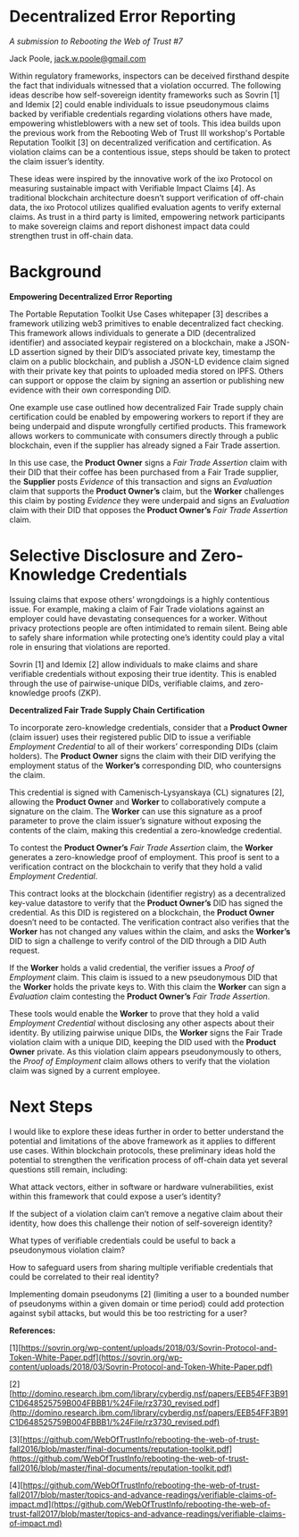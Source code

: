 # **Decentralized Error Reporting**

*A submission to Rebooting the Web of Trust #7*

Jack Poole, jack.w.poole@gmail.com 

Within regulatory frameworks, inspectors can be deceived firsthand despite the fact that individuals witnessed that a violation occurred. The following ideas describe how self-sovereign identity frameworks such as Sovrin [1] and Idemix [2] could enable individuals to issue pseudonymous claims backed by verifiable credentials regarding violations others have made, empowering whistleblowers with a new set of tools. This idea builds upon the previous work from the Rebooting Web of Trust III workshop's Portable Reputation Toolkit [3] on decentralized verification and certification.  As violation claims can be a contentious issue, steps should be taken to protect the claim issuer’s identity. 

These ideas were inspired by the innovative work of the ixo Protocol on measuring sustainable impact with Verifiable Impact Claims [4]. As traditional blockchain architecture doesn’t support verification of off-chain data, the ixo Protocol utilizes qualified evaluation agents to verify external claims. As trust in a third party is limited, empowering network participants to make sovereign claims and report dishonest impact data could strengthen trust in off-chain data.

# **Background**

**Empowering Decentralized Error Reporting**

 

The Portable Reputation Toolkit Use Cases whitepaper [3] describes a framework utilizing web3 primitives to enable decentralized fact checking. This framework allows individuals to generate a DID (decentralized identifier) and associated keypair registered on a blockchain, make a JSON-LD assertion signed by their DID’s associated private key, timestamp the claim on a public blockchain, and publish a JSON-LD evidence claim signed with their private key that points to uploaded media stored on IPFS. Others can support or oppose the claim by signing an assertion or publishing new evidence with their own corresponding DID. 

One example use case outlined how decentralized Fair Trade supply chain certification could be enabled by empowering workers to report if they are being underpaid and dispute wrongfully certified products. This framework allows workers to communicate with consumers directly through a public blockchain, even if the supplier has already signed a Fair Trade assertion.

In this use case, the **Product Owner** signs a *Fair Trade Assertion* claim with their DID that their coffee has been purchased from a Fair Trade supplier, the **Supplier** posts *Evidence* of this transaction and signs an *Evaluation* claim that supports the **Product Owner’s** claim, but the **Worker** challenges this claim by posting *Evidence* they were underpaid and signs an *Evaluation* claim with their DID that opposes the **Product Owner’s** *Fair Trade Assertion* claim.

# **Selective Disclosure and Zero-Knowledge Credentials**

Issuing claims that expose others’ wrongdoings is a highly contentious issue. For example, making a claim of Fair Trade violations against an employer could have devastating consequences for a worker. Without privacy protections people are often intimidated to remain silent. Being able to safely share information while protecting one’s identity could play a vital role in ensuring that violations are reported. 

Sovrin [1] and Idemix [2] allow individuals to make claims and share verifiable credentials without exposing their true identity. This is enabled through the use of pairwise-unique DIDs, verifiable claims, and zero-knowledge proofs (ZKP). 

**Decentralized Fair Trade Supply Chain Certification**

To incorporate zero-knowledge credentials, consider that a **Product Owner** (claim issuer) uses their registered public DID to issue a verifiable *Employment* *Credential* to all of their workers’ corresponding DIDs (claim holders). The **Product Owner** signs the claim with their DID verifying the employment status of the **Worker’s** corresponding DID, who countersigns the claim.

This credential is signed with Camenisch-Lysyanskaya (CL) signatures [2], allowing the **Product Owner** and **Worker** to collaboratively compute a signature on the claim. The **Worker** can use this signature as a proof parameter to prove the claim issuer’s signature without exposing the contents of the claim, making this credential a zero-knowledge credential.

To contest the **Product Owner’s** *Fair Trade Assertion* claim, the **Worker** generates a zero-knowledge proof of employment. This proof is sent to a verification contract on the blockchain to verify that they hold a valid *Employment Credential*. 

This contract looks at the blockchain (identifier registry) as a decentralized key-value datastore to verify that the **Product Owner’s** DID has signed the credential. As this DID is registered on a blockchain, the **Product Owner** doesn’t need to be contacted. The verification contract also verifies that the **Worker** has not changed any values within the claim, and asks the **Worker’s** DID to sign a challenge to verify control of the DID through a DID Auth request.

If the **Worker** holds a valid credential, the verifier issues a *Proof of Employment* claim. This claim is issued to a new pseudonymous DID that the **Worker** holds the private keys to. With this claim the **Worker** can sign a *Evaluation* claim contesting the **Product Owner’s** *Fair Trade Assertion*. 

These tools would enable the **Worker** to prove that they hold a valid *Employment Credential* without disclosing any other aspects about their identity. By utilizing pairwise unique DIDs, the **Worker** signs the Fair Trade violation claim with a unique DID, keeping the DID used with the **Product Owner** private. As this violation claim appears pseudonymously to others, the *Proof of Employment* claim allows others to verify that the violation claim was signed by a current employee. 

# **Next Steps**

I would like to explore these ideas further in order to better understand the potential and limitations of the above framework as it applies to different use cases. Within blockchain protocols, these preliminary ideas hold the potential to strengthen the verification process of off-chain data yet several questions still remain, including:

What attack vectors, either in software or hardware vulnerabilities, exist within this framework that could expose a user’s identity? 

If the subject of a violation claim can’t remove a negative claim about their identity, how does this challenge their notion of self-sovereign identity? 

What types of verifiable credentials could be useful to back a pseudonymous violation claim? 

How to safeguard users from sharing multiple verifiable credentials that could be correlated to their real identity? 

Implementing domain pseudonyms [2] (limiting a user to a bounded number of pseudonyms within a given domain or time period) could add protection against sybil attacks, but would this be too restricting for a user?

**References:**

[1][https://sovrin.org/wp-content/uploads/2018/03/Sovrin-Protocol-and-Token-White-Paper.pdf](https://sovrin.org/wp-content/uploads/2018/03/Sovrin-Protocol-and-Token-White-Paper.pdf)

[2][http://domino.research.ibm.com/library/cyberdig.nsf/papers/EEB54FF3B91C1D648525759B004FBBB1/%24File/rz3730_revised.pdf](http://domino.research.ibm.com/library/cyberdig.nsf/papers/EEB54FF3B91C1D648525759B004FBBB1/%24File/rz3730_revised.pdf)

[3][https://github.com/WebOfTrustInfo/rebooting-the-web-of-trust-fall2016/blob/master/final-documents/reputation-toolkit.pdf](https://github.com/WebOfTrustInfo/rebooting-the-web-of-trust-fall2016/blob/master/final-documents/reputation-toolkit.pdf)

[4][https://github.com/WebOfTrustInfo/rebooting-the-web-of-trust-fall2017/blob/master/topics-and-advance-readings/verifiable-claims-of-impact.md](https://github.com/WebOfTrustInfo/rebooting-the-web-of-trust-fall2017/blob/master/topics-and-advance-readings/verifiable-claims-of-impact.md)
